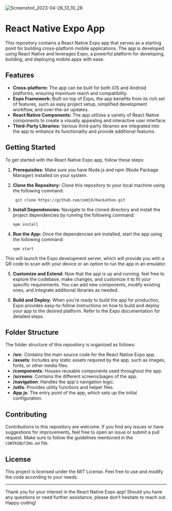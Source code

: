 ![Screenshot_2023-04-28_13_10_28](https://github.com/imdj6/Hackathon/assets/81770608/4bb453d9-9c1d-4803-9adf-aa305b9b7128)
# React Native Expo App

This repository contains a React Native Expo app that serves as a starting point for building cross-platform mobile applications. The app is developed using React Native and leverages Expo, a powerful platform for developing, building, and deploying mobile apps with ease.

## Features

- **Cross-platform:** The app can be built for both iOS and Android platforms, ensuring maximum reach and compatibility.
- **Expo Framework:** Built on top of Expo, the app benefits from its rich set of features, such as easy project setup, simplified development workflow, and over-the-air updates.
- **React Native Components:** The app utilizes a variety of React Native components to create a visually appealing and interactive user interface.
- **Third-Party Libraries:** Various third-party libraries are integrated into the app to enhance its functionality and provide additional features.

## Getting Started

To get started with the React Native Expo app, follow these steps:

1. **Prerequisites:** Make sure you have Node.js and npm (Node Package Manager) installed on your system.

2. **Clone the Repository:** Clone this repository to your local machine using the following command:
     ```shell 
      git clone https://github.com/imdj6/Hackathon.git
    ```

3. **Install Dependencies:** Navigate to the cloned directory and install the project dependencies by running the following command:
    ```shell 
    npm install
    ```
4. **Run the App:** Once the dependencies are installed, start the app using the following command:
    ```shell 
    npm start
    ```
    
This will launch the Expo development server, which will provide you with a QR code to scan with your device or an option to run the app in an emulator.

5. **Customize and Extend:** Now that the app is up and running, feel free to explore the codebase, make changes, and customize it to fit your specific requirements. You can add new components, modify existing ones, and integrate additional libraries as needed.

6. **Build and Deploy:** When you're ready to build the app for production, Expo provides easy-to-follow instructions on how to build and deploy your app to the desired platform. Refer to the Expo documentation for detailed steps.

## Folder Structure

The folder structure of this repository is organized as follows:

- **/src**: Contains the main source code for the React Native Expo app.
- **/assets**: Includes any static assets required by the app, such as images, fonts, or other media files.
- **/components**: Houses reusable components used throughout the app.
- **/screens**: Contains the different screens/pages of the app.
- **/navigation**: Handles the app's navigation logic.
- **/utils**: Provides utility functions and helper files.
- **App.js**: The entry point of the app, which sets up the initial configuration.

## Contributing

Contributions to this repository are welcome. If you find any issues or have suggestions for improvements, feel free to open an issue or submit a pull request. Make sure to follow the guidelines mentioned in the `CONTRIBUTING.md` file.

## License

This project is licensed under the MIT License. Feel free to use and modify the code according to your needs.

---

Thank you for your interest in the React Native Expo app! Should you have any questions or need further assistance, please don't hesitate to reach out. Happy coding!
